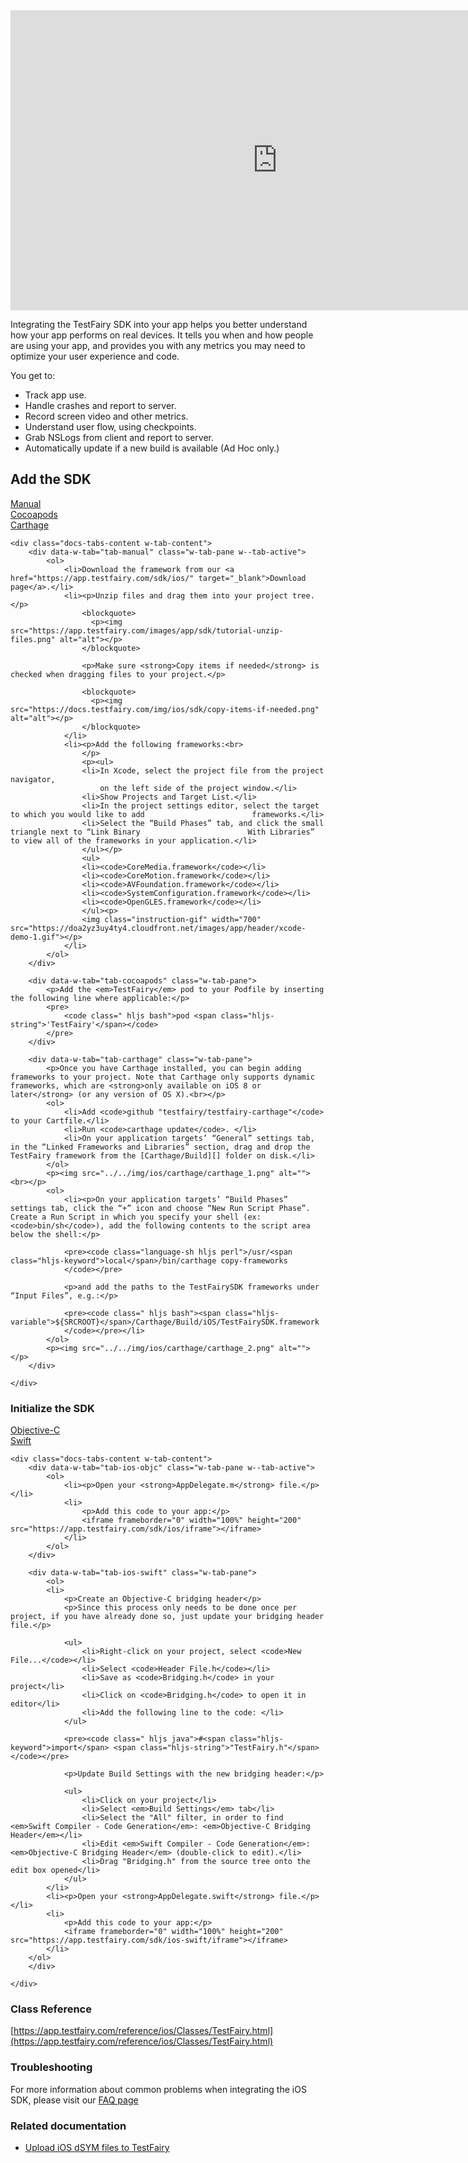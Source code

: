 <iframe width="854" height="480" src="https://www.youtube.com/embed/DhRX5UukvPM" frameborder="0" allow="autoplay; encrypted-media" allowfullscreen></iframe>

Integrating the TestFairy SDK into your app helps you better understand how your app performs on real devices. It tells you
when and how people are using your app, and provides you with any metrics you may need to optimize your user experience and code.

You get to:

* Track app use.
* Handle crashes and report to server.
* Record screen video and other metrics.
* Understand user flow, using checkpoints.
* Grab NSLogs from client and report to server.
* Automatically update if a new build is available (Ad Hoc only.)

## Add the SDK

<div data-duration-in="300" data-duration-out="100" class="docs-tabs w-tabs">
	<div class="docs-tabs-menu w-tab-menu" style="flex-wrap: wrap;">
		<a data-w-tab="tab-manual" class="docs-tab w-inline-block w-tab-link w--current" style="margin: 2px;" href="#manual">
			<div>Manual</div>
		</a>
		<a data-w-tab="tab-cocoapods" class="docs-tab w-inline-block w-tab-link" style="margin: 2px;" href="#cocoapods">
			<div>Cocoapods</div>
		</a>
		<a data-w-tab="tab-carthage" class="docs-tab w-inline-block w-tab-link" style="margin: 2px;" href="#carthage">
			<div>Carthage</div>
		</a>
	</div>

	<div class="docs-tabs-content w-tab-content">
		<div data-w-tab="tab-manual" class="w-tab-pane w--tab-active">
			<ol>
				<li>Download the framework from our <a href="https://app.testfairy.com/sdk/ios/" target="_blank">Download page</a>.</li>
				<li><p>Unzip files and drag them into your project tree.</p>
					<blockquote>
					  <p><img src="https://app.testfairy.com/images/app/sdk/tutorial-unzip-files.png" alt="alt"></p>
					</blockquote>

					<p>Make sure <strong>Copy items if needed</strong> is checked when dragging files to your project.</p>

					<blockquote>
					  <p><img src="https://docs.testfairy.com/img/ios/sdk/copy-items-if-needed.png" alt="alt"></p>
					</blockquote>
				</li>
				<li><p>Add the following frameworks:<br>
					</p>
					<p><ul>
					<li>In Xcode, select the project file from the project navigator, 
						on the left side of the project window.</li>
					<li>Show Projects and Target List.</li>
					<li>In the project settings editor, select the target to which you would like to add 						frameworks.</li>
					<li>Select the “Build Phases” tab, and click the small triangle next to “Link Binary 						With Libraries” to view all of the frameworks in your application.</li>
					</ul></p>
					<ul>
					<li><code>CoreMedia.framework</code></li>
					<li><code>CoreMotion.framework</code></li>
					<li><code>AVFoundation.framework</code></li>
					<li><code>SystemConfiguration.framework</code></li>
					<li><code>OpenGLES.framework</code></li>
					</ul><p>
					<img class="instruction-gif" width="700" src="https://doa2yz3uy4ty4.cloudfront.net/images/app/header/xcode-demo-1.gif"></p>
				</li>
			</ol>
		</div>

		<div data-w-tab="tab-cocoapods" class="w-tab-pane">
			<p>Add the <em>TestFairy</em> pod to your Podfile by inserting the following line where applicable:</p>
			<pre>
				<code class=" hljs bash">pod <span class="hljs-string">'TestFairy'</span></code>
			</pre>
		</div>

		<div data-w-tab="tab-carthage" class="w-tab-pane">
			<p>Once you have Carthage installed, you can begin adding frameworks to your project. Note that Carthage only supports dynamic frameworks, which are <strong>only available on iOS 8 or later</strong> (or any version of OS X).<br></p>
			<ol>
				<li>Add <code>github "testfairy/testfairy-carthage"</code> to your Cartfile.</li>
				<li>Run <code>carthage update</code>. </li>
				<li>On your application targets’ “General” settings tab, in the “Linked Frameworks and Libraries” section, drag and drop the TestFairy framework from the [Carthage/Build][] folder on disk.</li>
			</ol>
			<p><img src="../../img/ios/carthage/carthage_1.png" alt=""><br></p>
			<ol>
				<li><p>On your application targets’ “Build Phases” settings tab, click the “+” icon and choose “New Run Script Phase”. Create a Run Script in which you specify your shell (ex: <code>bin/sh</code>), add the following contents to the script area below the shell:</p>

				<pre><code class="language-sh hljs perl">/usr/<span class="hljs-keyword">local</span>/bin/carthage copy-frameworks
				</code></pre>

				<p>and add the paths to the TestFairySDK frameworks under “Input Files”, e.g.:</p>

				<pre><code class=" hljs bash"><span class="hljs-variable">${SRCROOT}</span>/Carthage/Build/iOS/TestFairySDK.framework
				</code></pre></li>
			</ol>
			<p><img src="../../img/ios/carthage/carthage_2.png" alt=""></p>
		</div>

	</div>
</div>

### Initialize the SDK

<div data-duration-in="300" data-duration-out="100" class="docs-tabs w-tabs">
	<div class="docs-tabs-menu w-tab-menu" style="flex-wrap: wrap;">
		<a data-w-tab="tab-ios-objc" class="docs-tab w-inline-block w-tab-link w--current" style="margin: 2px;" href="#ios-objc">
			<div>Objective-C</div>
		</a>
		<a data-w-tab="tab-ios-swift" class="docs-tab w-inline-block w-tab-link" style="margin: 2px;" href="#ios-swift">
			<div>Swift</div>
		</a>
	</div>

	<div class="docs-tabs-content w-tab-content">
		<div data-w-tab="tab-ios-objc" class="w-tab-pane w--tab-active">
			<ol>
				<li><p>Open your <strong>AppDelegate.m</strong> file.</p></li>
				<li>
					<p>Add this code to your app:</p>
					<iframe frameborder="0" width="100%" height="200" src="https://app.testfairy.com/sdk/ios/iframe"></iframe>
				</li>
			</ol>
		</div>

		<div data-w-tab="tab-ios-swift" class="w-tab-pane">
			<ol>
			<li>
				<p>Create an Objective-C bridging header</p>
				<p>Since this process only needs to be done once per project, if you have already done so, just update your bridging header file.</p>

				<ul>
					<li>Right-click on your project, select <code>New File...</code></li>
					<li>Select <code>Header File.h</code></li>
					<li>Save as <code>Bridging.h</code> in your project</li>
					<li>Click on <code>Bridging.h</code> to open it in editor</li>
					<li>Add the following line to the code: </li>
				</ul>

				<pre><code class=" hljs java">#<span class="hljs-keyword">import</span> <span class="hljs-string">"TestFairy.h"</span></code></pre>

				<p>Update Build Settings with the new bridging header:</p>

				<ul>
					<li>Click on your project</li>
					<li>Select <em>Build Settings</em> tab</li>
					<li>Select the "All" filter, in order to find <em>Swift Compiler - Code Generation</em>: <em>Objective-C Bridging Header</em></li>
					<li>Edit <em>Swift Compiler - Code Generation</em>: <em>Objective-C Bridging Header</em> (double-click to edit).</li>
					<li>Drag "Bridging.h" from the source tree onto the edit box opened</li>
				</ul>
			</li>
			<li><p>Open your <strong>AppDelegate.swift</strong> file.</p></li>
			<li>
				<p>Add this code to your app:</p>
				<iframe frameborder="0" width="100%" height="200" src="https://app.testfairy.com/sdk/ios-swift/iframe"></iframe>
			</li>
		</ol>
		</div>

	</div>
</div>

### Class Reference

[https://app.testfairy.com/reference/ios/Classes/TestFairy.html](https://app.testfairy.com/reference/ios/Classes/TestFairy.html)

### Troubleshooting

For more information about common problems when integrating the iOS SDK, please visit our [FAQ page](https://docs.testfairy.com/FAQ.html)

### Related documentation

* [Upload iOS dSYM files to TestFairy](/iOS_SDK/Uploading_dSyms_to_TestFairy.html)
